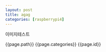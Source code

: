 ```yaml
---
layout: post
title: agag
categories: [raspberrypi4]
---
```


이미지테스트

{{page.path}}
{{page.categories}}
{{page.id}}